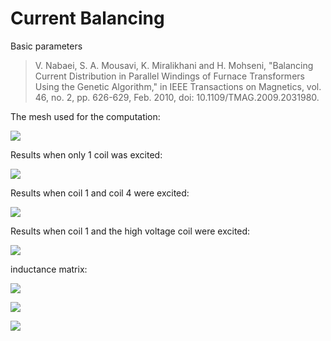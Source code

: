# Current Balancing

Basic parameters

> V. Nabaei, S. A. Mousavi, K. Miralikhani and H. Mohseni, "Balancing Current Distribution in Parallel Windings of Furnace Transformers Using the Genetic Algorithm," in IEEE Transactions on Magnetics, vol. 46, no. 2, pp. 626-629, Feb. 2010, doi: 10.1109/TMAG.2009.2031980.

The mesh used for the computation:

![](media/mesh.png)


Results when only 1 coil was excited:

![](media/1coil.png)


Results when coil 1 and coil 4 were excited:

![](media/2coils.png)

Results when coil 1 and the high voltage coil were excited:

![](media/hvcoil.png)

inductance matrix:

![](media/inductance_matrix.png)


![](media/inductance_change.png)


![](media/current_distribution.png)